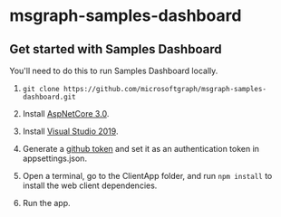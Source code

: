 # msgraph-samples-dashboard

## Get started with Samples Dashboard

You'll need to do this to run Samples Dashboard locally.

1. `git clone https://github.com/microsoftgraph/msgraph-samples-dashboard.git`

2. Install [AspNetCore 3.0](https://dotnet.microsoft.com/download/dotnet-core/3.0).

3. Install [Visual Studio 2019](https://visualstudio.microsoft.com/vs).

4. Generate a [github token](https://help.github.com/en/github/authenticating-to-github/creating-a-personal-access-token-for-the-command-line) and set it as an authentication token in appsettings.json. 

5. Open a terminal, go to the ClientApp folder, and run `npm install` to install the web client dependencies. 

6. Run the app.
